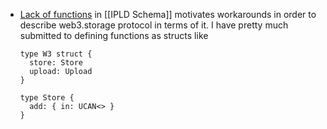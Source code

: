 - [Lack of functions](https://github.com/ipld/ipld/issues/263) in [[IPLD Schema]] motivates workarounds in order to describe web3.storage protocol in terms of it. I have pretty much submitted to defining functions as structs like
  
  ```ipldsch
  type W3 struct {
    store: Store
    upload: Upload
  }
  
  type Store {
    add: { in: UCAN<> }
  }
  ```